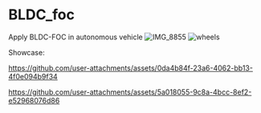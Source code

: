 # BLDC_foc
Apply BLDC-FOC in autonomous vehicle
![IMG_8855](https://github.com/tomiio/BLDC_foc/assets/76414034/d6bbae02-3f11-4dfc-8a06-ff07f67be954)
![wheels](https://github.com/tomiio/BLDC_foc/assets/76414034/27c23390-6902-40d8-8542-c03b5f957bf3)

Showcase:

https://github.com/user-attachments/assets/0da4b84f-23a6-4062-bb13-4f0e094b9f34

https://github.com/user-attachments/assets/5a018055-9c8a-4bcc-8ef2-e52968076d86

